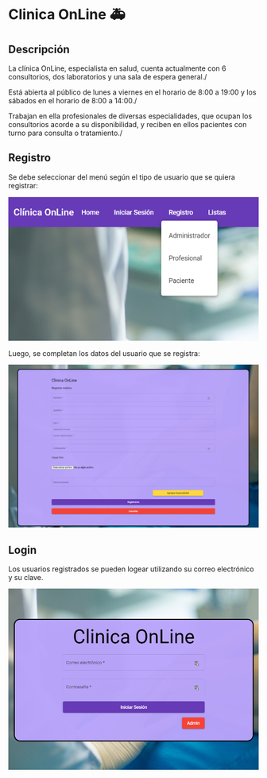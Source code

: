 # Clinica OnLine :ambulance:


## Descripción

La clínica OnLine, especialista en salud, cuenta
actualmente con 6 consultorios,
dos laboratorios y una sala
de espera general./

Está abierta al público de lunes
a viernes en el horario de 8:00 a 19:00 y los
sábados en el horario de 8:00 a 14:00./

Trabajan en ella profesionales de diversas
especialidades, que ocupan los consultorios acorde a su disponibilidad, y reciben en ellos
pacientes con turno para consulta o tratamiento./

## Registro

Se debe seleccionar del menú según el tipo de usuario que se quiera registrar:

![Alt text](src\assets\img\readme\registro1.png?raw=true "Registro1")

Luego, se completan los datos del usuario que se registra:

![Alt text](src\assets\img\readme\registro2.png?raw=true "Registro2")

## Login

Los usuarios registrados se pueden logear utilizando su correo electrónico y su clave.

![Alt text](src\assets\img\readme\login1.png?raw=true "Registro2")
